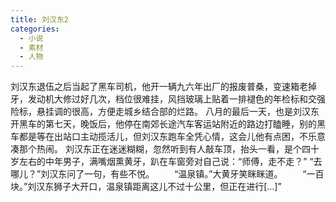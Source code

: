 ```yaml
---
title: 刘汉东2
categories:
  - 小说
  - 素材
  - 人物
---
```

刘汉东退伍之后当起了黑车司机，他开一辆九六年出厂的报废普桑，变速箱老掉牙，发动机大修过好几次，档位很难挂，风挡玻璃上贴着一排褪色的年检标和交强险标，悬挂调的很高，方便走城乡结合部的烂路。
八月的最后一天，也是刘汉东开黑车的第七天，晚饭后，他停在南郊长途汽车客运站附近的路边打瞌睡，别的黑车都是等在出站口主动揽活儿，但刘汉东跑车全凭心情，这会儿他有点困，不乐意凑那个热闹。
刘汉东正在迷迷糊糊，忽然听到有人敲车顶，抬头一看，是个四十岁左右的中年男子，满嘴烟熏黄牙，趴在车窗旁对自己说：“师傅，走不走？”
“去哪儿？”刘汉东问了一句，有些不悦。
　　“温泉镇。”大黄牙笑眯眯道。
　　“一百块。”刘汉东狮子大开口，温泉镇距离这儿不过十公里，但正在进行[…]”

